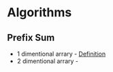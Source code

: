 # Algorithms

## Prefix Sum
* 1 dimentional arrary - [Definition](https://github.com/dengkliu/algorithms/blob/master/PrefixSum.java) 
* 2 dimentional arrary - 
